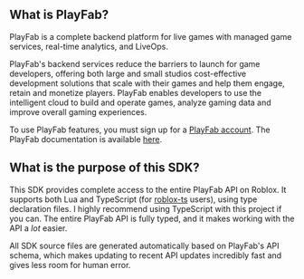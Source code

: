 ## What is PlayFab?
PlayFab is a complete backend platform for live games with managed game services, real-time analytics, and LiveOps. 

PlayFab's backend services reduce the barriers to launch for game developers, offering both large and small studios cost-effective development solutions that scale with their games and help them engage, retain and monetize players. PlayFab enables developers to use the intelligent cloud to build and operate games, analyze gaming data and improve overall gaming experiences.

To use PlayFab features, you must sign up for a [PlayFab account](https://developer.playfab.com/en-us/sign-up). The PlayFab documentation is available [here](https://docs.microsoft.com/en-us/gaming/playfab/).

## What is the purpose of this SDK?
This SDK provides complete access to the entire PlayFab API on Roblox. It supports both Lua and TypeScript (for [roblox-ts](http://roblox-ts.com/) users), using type declaration files.  I highly recommend using TypeScript with this project if you can. The entire PlayFab API is fully typed, and it makes working with the API a *lot* easier.

All SDK source files are generated automatically based on PlayFab's API schema, which makes updating to recent API updates incredibly fast and gives less room for human error.